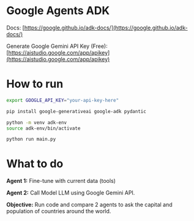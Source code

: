 # Google Agents ADK

Docs: [https://google.github.io/adk-docs/](https://google.github.io/adk-docs/)

Generate Google Gemini API Key (Free): [https://aistudio.google.com/app/apikey](https://aistudio.google.com/app/apikey)

# How to run

```bash
export GOOGLE_API_KEY="your-api-key-here"
```

```bash
pip install google-generativeai google-adk pydantic
```

```bash
python -m venv adk-env
source adk-env/bin/activate
```

```bash
python run main.py
```

# What to do

**Agent 1:** Fine-tune with current data (tools)

**Agent 2:** Call Model LLM using Google Gemini API.

**Objective:** Run code and compare 2 agents to ask the capital and population of countries around the world.
